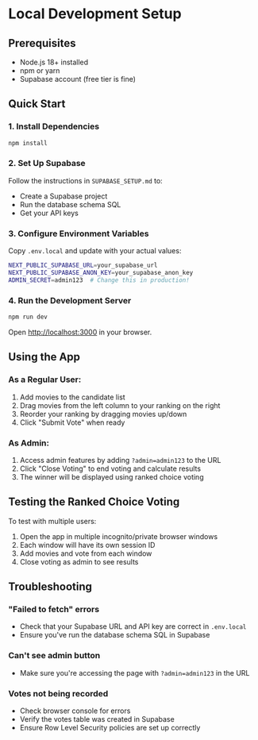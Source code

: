 # Local Development Setup

## Prerequisites
- Node.js 18+ installed
- npm or yarn
- Supabase account (free tier is fine)

## Quick Start

### 1. Install Dependencies
```bash
npm install
```

### 2. Set Up Supabase
Follow the instructions in `SUPABASE_SETUP.md` to:
- Create a Supabase project
- Run the database schema SQL
- Get your API keys

### 3. Configure Environment Variables
Copy `.env.local` and update with your actual values:
```bash
NEXT_PUBLIC_SUPABASE_URL=your_supabase_url
NEXT_PUBLIC_SUPABASE_ANON_KEY=your_supabase_anon_key
ADMIN_SECRET=admin123  # Change this in production!
```

### 4. Run the Development Server
```bash
npm run dev
```

Open [http://localhost:3000](http://localhost:3000) in your browser.

## Using the App

### As a Regular User:
1. Add movies to the candidate list
2. Drag movies from the left column to your ranking on the right
3. Reorder your ranking by dragging movies up/down
4. Click "Submit Vote" when ready

### As Admin:
1. Access admin features by adding `?admin=admin123` to the URL
2. Click "Close Voting" to end voting and calculate results
3. The winner will be displayed using ranked choice voting

## Testing the Ranked Choice Voting

To test with multiple users:
1. Open the app in multiple incognito/private browser windows
2. Each window will have its own session ID
3. Add movies and vote from each window
4. Close voting as admin to see results

## Troubleshooting

### "Failed to fetch" errors
- Check that your Supabase URL and API key are correct in `.env.local`
- Ensure you've run the database schema SQL in Supabase

### Can't see admin button
- Make sure you're accessing the page with `?admin=admin123` in the URL

### Votes not being recorded
- Check browser console for errors
- Verify the votes table was created in Supabase
- Ensure Row Level Security policies are set up correctly